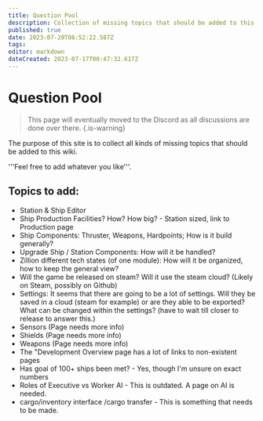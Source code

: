 ```yaml
---
title: Question Pool
description: Collection of missing topics that should be added to this wiki.
published: true
date: 2023-07-20T06:52:22.587Z
tags: 
editor: markdown
dateCreated: 2023-07-17T00:47:32.617Z
---
```


# Question Pool

> This page will eventually moved to the Discord as all discussions are done over there.
{.is-warning}


The purpose of this site is to collect all kinds of missing topics that should be added to this wiki.

'''Feel free to add whatever you like'''.

## Topics to add:

-   Station & Ship Editor
-   Ship Production Facilities? How? How big? - Station sized, link to Production page
-   Ship Components: Thruster, Weapons, Hardpoints; How is it build generally?
-   Upgrade Ship / Station Components: How will it be handled?
-   Zillion different tech states (of one module): How will it be organized, how to keep the general view?
-   Will the game be released on steam? Will it use the steam cloud? (Likely on Steam, possibly on Github)
-   Settings: It seems that there are going to be a lot of settings. Will they be saved in a cloud (steam for example) or are they able to be exported? What can be changed within the settings? (have to wait till closer to release to answer this.)
-   Sensors (Page needs more info)
-   Shields (Page needs more info)
-   Weapons (Page needs more info)
-   The "Development Overview page has a lot of links to non-existent pages
-   Has goal of 100+ ships been met? - Yes, though I'm unsure on exact numbers
-   Roles of Executive vs Worker AI - This is outdated.  A page on AI is needed.
-   cargo/inventory interface /cargo transfer - This is something that needs to be made.
